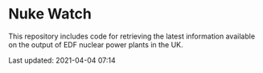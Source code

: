 # Nuke Watch

This repository includes code for retrieving the latest information available on the output of EDF nuclear power plants in the UK.

Last updated: 2021-04-04 07:14